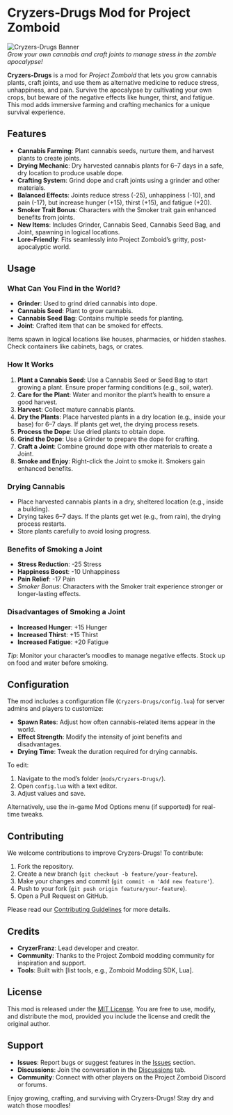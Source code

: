 # Cryzers-Drugs Mod for Project Zomboid

![Cryzers-Drugs Banner](https://via.placeholder.com/800x200.png?text=Cryzers-Drugs+Mod)  
*Grow your own cannabis and craft joints to manage stress in the zombie apocalypse!*

**Cryzers-Drugs** is a mod for *Project Zomboid* that lets you grow cannabis plants, craft joints, and use them as alternative medicine to reduce stress, unhappiness, and pain. Survive the apocalypse by cultivating your own crops, but beware of the negative effects like hunger, thirst, and fatigue. This mod adds immersive farming and crafting mechanics for a unique survival experience.

## Features

- **Cannabis Farming**: Plant cannabis seeds, nurture them, and harvest plants to create joints.
- **Drying Mechanic**: Dry harvested cannabis plants for 6–7 days in a safe, dry location to produce usable dope.
- **Crafting System**: Grind dope and craft joints using a grinder and other materials.
- **Balanced Effects**: Joints reduce stress (-25), unhappiness (-10), and pain (-17), but increase hunger (+15), thirst (+15), and fatigue (+20).
- **Smoker Trait Bonus**: Characters with the Smoker trait gain enhanced benefits from joints.
- **New Items**: Includes Grinder, Cannabis Seed, Cannabis Seed Bag, and Joint, spawning in logical locations.
- **Lore-Friendly**: Fits seamlessly into Project Zomboid’s gritty, post-apocalyptic world.

## Usage

### What Can You Find in the World?
- **Grinder**: Used to grind dried cannabis into dope.
- **Cannabis Seed**: Plant to grow cannabis.
- **Cannabis Seed Bag**: Contains multiple seeds for planting.
- **Joint**: Crafted item that can be smoked for effects.

Items spawn in logical locations like houses, pharmacies, or hidden stashes. Check containers like cabinets, bags, or crates.

### How It Works
1. **Plant a Cannabis Seed**: Use a Cannabis Seed or Seed Bag to start growing a plant. Ensure proper farming conditions (e.g., soil, water).
2. **Care for the Plant**: Water and monitor the plant’s health to ensure a good harvest.
3. **Harvest**: Collect mature cannabis plants.
4. **Dry the Plants**: Place harvested plants in a dry location (e.g., inside your base) for 6–7 days. If plants get wet, the drying process resets.
5. **Process the Dope**: Use dried plants to obtain dope.
6. **Grind the Dope**: Use a Grinder to prepare the dope for crafting.
7. **Craft a Joint**: Combine ground dope with other materials to create a Joint.
8. **Smoke and Enjoy**: Right-click the Joint to smoke it. Smokers gain enhanced benefits.

### Drying Cannabis
- Place harvested cannabis plants in a dry, sheltered location (e.g., inside a building).
- Drying takes 6–7 days. If the plants get wet (e.g., from rain), the drying process restarts.
- Store plants carefully to avoid losing progress.

### Benefits of Smoking a Joint
- **Stress Reduction**: -25 Stress
- **Happiness Boost**: -10 Unhappiness
- **Pain Relief**: -17 Pain
- *Smoker Bonus*: Characters with the Smoker trait experience stronger or longer-lasting effects.

### Disadvantages of Smoking a Joint
- **Increased Hunger**: +15 Hunger
- **Increased Thirst**: +15 Thirst
- **Increased Fatigue**: +20 Fatigue

*Tip*: Monitor your character’s moodles to manage negative effects. Stock up on food and water before smoking.

## Configuration

The mod includes a configuration file (`Cryzers-Drugs/config.lua`) for server admins and players to customize:
- **Spawn Rates**: Adjust how often cannabis-related items appear in the world.
- **Effect Strength**: Modify the intensity of joint benefits and disadvantages.
- **Drying Time**: Tweak the duration required for drying cannabis.

To edit:
1. Navigate to the mod’s folder (`mods/Cryzers-Drugs/`).
2. Open `config.lua` with a text editor.
3. Adjust values and save.

Alternatively, use the in-game Mod Options menu (if supported) for real-time tweaks.

## Contributing

We welcome contributions to improve Cryzers-Drugs! To contribute:
1. Fork the repository.
2. Create a new branch (`git checkout -b feature/your-feature`).
3. Make your changes and commit (`git commit -m 'Add new feature'`).
4. Push to your fork (`git push origin feature/your-feature`).
5. Open a Pull Request on GitHub.

Please read our [Contributing Guidelines](CONTRIBUTING.md) for more details.

## Credits

- **CryzerFranz**: Lead developer and creator.
- **Community**: Thanks to the Project Zomboid modding community for inspiration and support.
- **Tools**: Built with [list tools, e.g., Zomboid Modding SDK, Lua].

## License

This mod is released under the [MIT License](LICENSE). You are free to use, modify, and distribute the mod, provided you include the license and credit the original author.

## Support

- **Issues**: Report bugs or suggest features in the [Issues](https://github.com/CryzerFranz/Cryzers-Drugs/issues) section.
- **Discussions**: Join the conversation in the [Discussions](https://github.com/CryzerFranz/Cryzers-Drugs/discussions) tab.
- **Community**: Connect with other players on the Project Zomboid Discord or forums.

Enjoy growing, crafting, and surviving with Cryzers-Drugs! Stay dry and watch those moodles!
